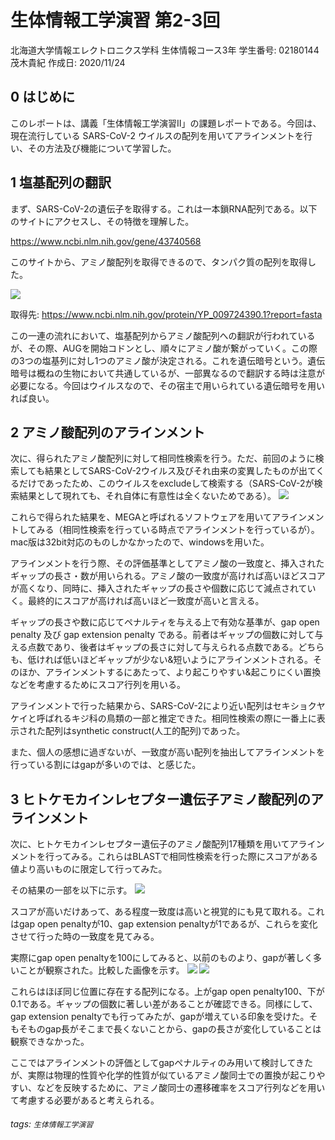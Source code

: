 # 生体情報工学演習 第2-3回
北海道大学情報エレクトロニクス学科
生体情報コース3年
学生番号: 02180144 茂木貴紀
作成日: 2020/11/24

## 0 はじめに
このレポートは、講義「生体情報工学演習Ⅱ」の課題レポートである。今回は、現在流行している SARS-CoV-2 ウイルスの配列を用いてアラインメントを行い、その方法及び機能について学習した。

## 1 塩基配列の翻訳
まず、SARS-CoV-2の遺伝子を取得する。これは一本鎖RNA配列である。以下のサイトにアクセスし、その特徴を理解した。

https://www.ncbi.nlm.nih.gov/gene/43740568

このサイトから、アミノ酸配列を取得できるので、タンパク質の配列を取得した。

![](https://i.imgur.com/IIBQNrs.png)

取得先: https://www.ncbi.nlm.nih.gov/protein/YP_009724390.1?report=fasta

この一連の流れにおいて、塩基配列からアミノ酸配列への翻訳が行われているが、その際、AUGを開始コドンとし、順々にアミノ酸が繋がっていく。この際の3つの塩基列に対し1つのアミノ酸が決定される。これを遺伝暗号という。遺伝暗号は概ねの生物において共通しているが、一部異なるので翻訳する時は注意が必要になる。今回はウイルスなので、その宿主で用いられている遺伝暗号を用いれば良い。

## 2 アミノ酸配列のアラインメント
次に、得られたアミノ酸配列に対して相同性検索を行う。ただ、前回のように検索しても結果としてSARS-CoV-2ウイルス及びそれ由来の変異したものが出てくるだけであったため、このウイルスをexcludeして検索する（SARS-CoV-2が検索結果として現れても、それ自体に有意性は全くないためである）。
![](https://i.imgur.com/st6CuY6.png)

これらで得られた結果を、MEGAと呼ばれるソフトウェアを用いてアラインメントしてみる（相同性検索を行っている時点でアラインメントを行っているが）。mac版は32bit対応のものしかなかったので、windowsを用いた。

アラインメントを行う際、その評価基準としてアミノ酸の一致度と、挿入されたギャップの長さ・数が用いられる。アミノ酸の一致度が高ければ高いほどスコアが高くなり、同時に、挿入されたギャップの長さや個数に応じて減点されていく。最終的にスコアが高ければ高いほど一致度が高いと言える。

ギャップの長さや数に応じてペナルティを与える上で有効な基準が、gap open penalty 及び gap extension penalty である。前者はギャップの個数に対して与える点数であり、後者はギャップの長さに対して与えられる点数である。どちらも、低ければ低いほどギャップが少ない&短いようにアラインメントされる。そのほか、アラインメントするにあたって、より起こりやすい&起こりにくい置換などを考慮するためにスコア行列を用いる。

アラインメントで行った結果から、SARS-CoV-2により近い配列はセキショクヤケイと呼ばれるキジ科の鳥類の一部と推定できた。相同性検索の際に一番上に表示された配列はsynthetic construct(人工的配列)であった。

また、個人の感想に過ぎないが、一致度が高い配列を抽出してアラインメントを行っている割にはgapが多いのでは、と感じた。

## 3 ヒトケモカインレセプター遺伝子アミノ酸配列のアラインメント
次に、ヒトケモカインレセプター遺伝子のアミノ酸配列17種類を用いてアラインメントを行ってみる。これらはBLASTで相同性検索を行った際にスコアがある値より高いものに限定して行ってみた。

その結果の一部を以下に示す。
![](https://i.imgur.com/mmJV4wd.png)

スコアが高いだけあって、ある程度一致度は高いと視覚的にも見て取れる。これはgap open penaltyが10、gap extension penaltyが1であるが、これらを変化させて行った時の一致度を見てみる。

実際にgap open penaltyを100にしてみると、以前のものより、gapが著しく多いことが観察された。比較した画像を示す。
![](https://i.imgur.com/ED4gToE.png)
![](https://i.imgur.com/nhHhtJA.png)

これらはほぼ同じ位置に存在する配列になる。上がgap open penalty100、下が0.1である。ギャップの個数に著しい差があることが確認できる。同様にして、gap extension penaltyでも行ってみたが、gapが増えている印象を受けた。そもそものgap長がそこまで長くないことから、gapの長さが変化していることは観察できなかった。

ここではアラインメントの評価としてgapペナルティのみ用いて検討してきたが、実際は物理的性質や化学的性質が似ているアミノ酸同士での置換が起こりやすい、などを反映するために、アミノ酸同士の遷移確率をスコア行列などを用いて考慮する必要があると考えられる。

###### tags: `生体情報工学演習`
